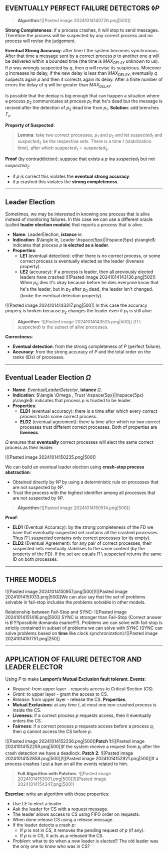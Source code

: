 
## EVENTUALLY PERFECT FAILURE DETECTORS $◊P$

>**Algorithm**:![[Pasted image 20241014140726.png|500]]

**Strong Completeness**: if a process crashes, it will stop to send messages. Therefore the process will be suspected by any correct process and no process will revise the judgement.

**Eventual Strong Accuracy**: after time $t$ the system becomes synchronous. After that time a message sent by a correct process $p$ to another one $q$ will be delivered within a bounded time (the time is $MAX_{DELAY}$ unknown to us). If $p$ was wrongly suspected by $q$, then $q$ will revise its suspicious. Moreover $q$ increases its delay, if the new delay is less than $MAX_{DELAY}$, eventually $q$ suspects again $p$ and then it corrects again its delay. After a finite number of errors the delay of $q$ will be greater than $MAX_{DELAY}$.

Is possible that the deelay is big enough that can happen a situation where a process $p_2$ communicates at process $p_1$ that he's dead but the message is recived after the detection of $p_2$ dead line from $p_1$.
**Solution**: add brenches $T_x$.

**Property of Suspected**:
>**Lemma**: take two correct processes, $p_1$ and $p_2$ and let $suspected_1$ and $suspected_2$ be the respective sets. There is a time $t$ (stabilization time), after which $suspected_1=suspected_2$.


**Proof** (by contraddiction): suppose that exists a $p$ ina $suspected_1$ but not $suspected_2$:
- if $p$ is correct this violates the **eventual strong accuracy**.
- if $p$ crashed this violates the **strong completeness**.
___
## Leader Election

Sometimes, we may be interested in knowing one process that is alive instead of monitoring failures. In this case we can use a different oracle (called **leader election module**) that reports a process that is alive.

- **Name**: LeaderElection, **istance** $le$.
- **Indication**: $\langle le, Leader \hspace{5px}|\hspace{5px} p\rangle$: indicates that process $p$ **is elected as a leader**.
- **Properties**:
	- **LE1** (eventual detection): either there is no correct process, or some correct process is eventually elected as the leader (liveness property).
	- **LE2** (accuracy): if a process is leader, then all previously elected leaders have crashed
![[Pasted image 20241014143136.png|500]]
When $p_0$ dies it's okay because before he dies everyone know that he's the leader, but in $p_2$ after $p_0$ dead, the leader isn't changed. (broke the eventual detection property).

![[Pasted image 20241014143317.png|500]]
In this case the accuracy propery is broken because $p_2$ changes the leader even if $p_1$ is still alive.

>**Algorithm**:
![[Pasted image 20241014143525.png|500]]
$(\Pi \setminus suspected)$ is the subset of alive processes.

**Correctness**: 
- **Eventual detection**: from the strong completeness of $P$ (perfect failure).
- **Accuracy**: from the strong accuracy of $P$ and the total order on the ranks (IDs) of processes.

___
## Eventual Leader Election $\Omega$

- **Name**: $EventualLeaderDetector$, **istance** $\Omega$.
- **Indication**: $\langle \Omega , Trust \hspace{5px}|\hspace{5px} p\rangle$: indicates that process $p$ is trusted to be leader.
- **Properties**:
	- **ELD1** (eventual accuracy): there is a time after which every correct process trusts some correct process.
	- **ELD2** (eventual agreement): there ia time after which no two correct processes trust different correct processes.
Both of properties are **liveness**.

$\Omega$ ensures that **eventually** correct processes will elect the same correct process as their leader.

![[Pasted image 20241014150235.png|500]]

We can build an eventual leader election using **crash-stop process abstraction**:
- Obtained directly by $◊P$ by using a deterministic rule on processes that are not suspected by $◊P$.
- Trust the process with the highest identifier among all processes that are not suspected by $◊P$.

>**Algorithm**:![[Pasted image 20241014150514.png|500]]

**Proof**:
- **ELD1** (Eventual Accuracy): by the strong completeness of the FD we have that eventually suspected set contains all the crashed processes. Thus $\Pi \setminus suspected$ contains only correct processes (or its empty).
- **ELD2** (Eventual Agreement): for any pair of correct processes, their suspected sets eventually stabilises to the same content (by the property of the FD). If the set are equals $\Pi \setminus suspected$ returns the same ID on both processes.
___
## THREE MODELS

![[Pasted image 20241014150957.png|500]]![[Pasted image 20241014151033.png|500]]We can also say that the set of problems solvable in fail-stop includes the problems solvable in other models.

Relationship between Fail-Stop and SYNC:
![[Pasted image 20241014151416.png|500]]
SYNC is stronger than Fail-Stop (Correct answer is $B$ !!!!possibile domanda esame!!!!).
Problems we can solve with fail-stop is strictly contained in subset of problems we can solve with SYNC (SYNC can solve problems based on **time** like clock synchronization):![[Pasted image 20241014151751.png|250]]
___

## APPLICATION OF FAILURE DETECTOR AND LEADER ELECTOR


Using $P$ to make **Lamport’s Mutual Exclusion fault tolerant**.
**Events**:
- *Request*: from upper layer - requests access to Critical Section (CS).
- *Grant*: to upper layer - grant the access to CS.
- *Release*: from upper layer - release the CS.
**Properties**:
- **Mutual Exclusions**: at any time $t$, at most one non-crashed process is inside the CS.
- **Liveness**: if a correct process $p$ requests access, then it eventually enters the CS.
- **Fairness**: if a correct process $p$ requests access before a process $q$, then $q$ cannot access the CS before $p$.

![[Pasted image 20241014152236.png|500]]**Patch 1**:![[Pasted image 20241014152259.png|500]]If the system receive a request from $p_j$ after the crash detection we have a deadlock.
**Patch 2**:
![[Pasted image 20241014152858.png|500]]![[Pasted image 20241014152921.png|500]]If a process crashes I put a ban on all the events related to him.

>**Full Algorithm with Patches**: ![[Pasted image 20241014153001.png|500]]![[Pasted image 20241014154347.png|500]]

**Exercise**: write an algorithm with those properties:
- Use LE to elect a leader.
- Ask the leader for CS with a request message.
- The leader allows access to CS using FIFO order on requests.
- When done release CS using a release message.
- If the leader detects a crash $p$:
	- If $p$ is not in CS, it removes the pending request of $p$ (if any).
	- If $p$ is in CS, it acts as $p$ released the CS.
- *Problem*: what to do when a new leader is elected? The old leader was the only one to know who was in CS?
